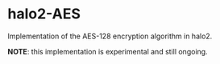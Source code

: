 # halo2-AES
Implementation of the AES-128 encryption algorithm in halo2.   


**NOTE**: this implementation is experimental and still ongoing. 

